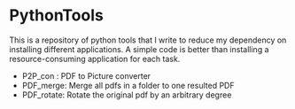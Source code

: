 # PythonTools
This is a repository of python tools that I write to reduce my dependency on installing different applications. A simple code is better than installing a resource-consuming application for each task.

* P2P_con : PDF to Picture converter
* PDF_merge: Merge all pdfs in a folder to one resulted PDF
* PDF_rotate: Rotate the original pdf by an arbitrary degree
